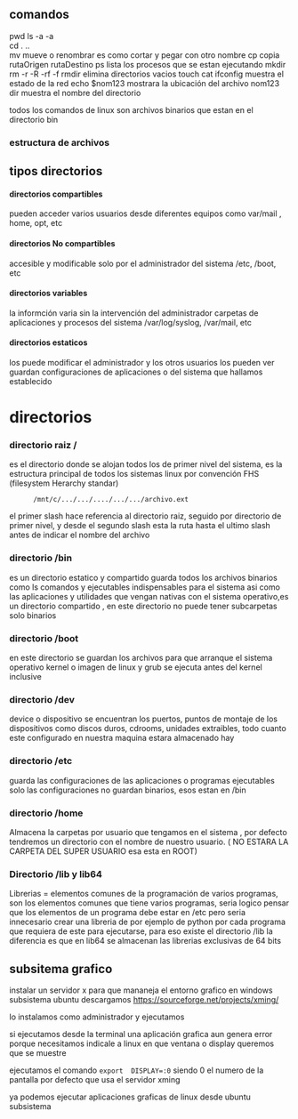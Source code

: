 ## comandos

pwd
ls -a -a  
cd .  ..  
mv mueve o renombrar es como cortar y pegar con otro nombre
cp copia  rutaOrigen  rutaDestino
ps lista los procesos que se estan ejecutando 
mkdir
rm  -r -R -rf  -f 
rmdir elimina directorios vacios 
touch
cat 
ifconfig  muestra el estado de la red 
echo $nom123     mostrara la ubicación del archivo nom123
dir  muestra el nombre del directorio 


todos los comandos de linux son archivos binarios que estan en el directorio bin 


###  estructura de archivos 

## tipos directorios 

#### directorios compartibles 
pueden acceder varios usuarios desde diferentes equipos como  var/mail , home, opt, etc

#### directorios No compartibles 
accesible y modificable solo por el administrador del sistema /etc, /boot, etc 

#### directorios variables 
la informción varia sin la intervención del administrador
carpetas de aplicaciones y procesos del sistema 
/var/log/syslog, /var/mail, etc 

#### directorios estaticos 
los puede modificar el administrador y los otros usuarios los pueden ver 
guardan configuraciones de aplicaciones o del sistema que hallamos establecido 

# directorios 

### directorio raiz /

es el directorio donde se alojan todos los de primer nivel  del sistema, es la estructura principal de todos los sistemas linux por convención FHS (filesystem Herarchy standar)

          /mnt/c/.../.../..../.../.../archivo.ext 

el primer slash hace referencia al directorio raiz, seguido por directorio de primer nivel, y desde el segundo slash esta la ruta hasta el ultimo slash antes de indicar el nombre del archivo


### directorio /bin 
es un directorio estatico y compartido 
guarda todos los archivos binarios como ls comandos y ejecutables indispensables para el sistema asi como las aplicaciones y utilidades  que vengan nativas con el sistema operativo,es un directorio compartido , en este directorio no puede tener subcarpetas solo binarios 

### directorio /boot 
en este directorio se guardan los archivos para que arranque el sistema operativo  kernel o imagen de linux y grub 
se ejecuta antes del kernel inclusive 

### directorio /dev 

device o dispositivo  se encuentran los puertos, puntos de montaje  de los dispositivos como discos duros, cdrooms, unidades extraibles, todo cuanto este configurado en nuestra maquina estara almacenado hay 

### directorio /etc 
guarda las configuraciones de las aplicaciones o programas ejecutables solo las configuraciones no guardan binarios, esos estan en /bin

### directorio /home 
Almacena la carpetas por usuario que tengamos en el sistema , por defecto tendremos un directorio con el nombre de nuestro usuario. (   NO ESTARA LA CARPETA DEL SUPER USUARIO esa esta en ROOT)

### Directorio /lib  y lib64 
Librerias  = elementos comunes de la programación de varios programas, son los elementos comunes que tiene varios programas, seria logico pensar que los elementos de un programa debe estar en /etc  pero seria innecesario crear una libreria de por ejemplo de python por cada programa que requiera de este para ejecutarse, para eso existe el directorio /lib
la diferencia es que en lib64 se almacenan las librerias exclusivas de 64 bits 




## subsitema grafico

instalar un servidor x para que mananeja el entorno grafico en windows subsistema ubuntu
descargamos https://sourceforge.net/projects/xming/

lo instalamos como administrador y ejecutamos 

si ejecutamos desde la terminal una aplicación grafica aun genera error porque necesitamos indicale a linux en que ventana o display queremos que se muestre 

ejecutamos el comando `export  DISPLAY=:0` siendo 0 el numero de la pantalla por defecto que usa el servidor xming 

ya podemos ejecutar aplicaciones graficas de linux desde ubuntu subsistema

